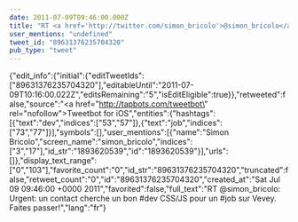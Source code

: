 ```yaml
---
date: 2011-07-09T09:46:00.000Z
title: "RT <a href='http://twitter.com/simon_bricolo'>@simon_bricolo</a>: Urgent: un contact cherche un bon #dev CSS/JS pour un #job sur Vevey. Faites passer!″"
user_mentions: "undefined"
tweet_id: "89631376235704320"
pub_type: "tweet"
---
```

{"edit_info":{"initial":{"editTweetIds":["89631376235704320"],"editableUntil":"2011-07-09T10:16:00.022Z","editsRemaining":"5","isEditEligible":true}},"retweeted":false,"source":"<a href=\"http://tapbots.com/tweetbot\" rel=\"nofollow\">Tweetbot for iOS</a>","entities":{"hashtags":[{"text":"dev","indices":["53","57"]},{"text":"job","indices":["73","77"]}],"symbols":[],"user_mentions":[{"name":"Simon Bricolo","screen_name":"simon_bricolo","indices":["3","17"],"id_str":"1893620539","id":"1893620539"}],"urls":[]},"display_text_range":["0","103"],"favorite_count":"0","id_str":"89631376235704320","truncated":false,"retweet_count":"0","id":"89631376235704320","created_at":"Sat Jul 09 09:46:00 +0000 2011","favorited":false,"full_text":"RT @simon_bricolo: Urgent: un contact cherche un bon #dev CSS/JS pour un #job sur Vevey. Faites passer!","lang":"fr"}
